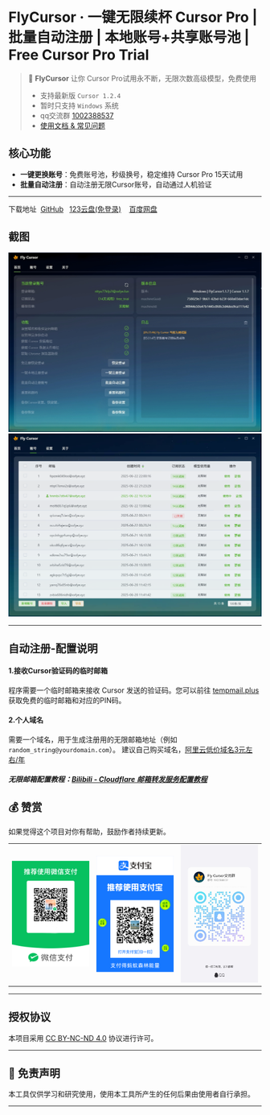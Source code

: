 # FlyCursor · 一键无限续杯 Cursor Pro | 批量自动注册 | 本地账号+共享账号池 | Free Cursor Pro Trial


> 🚀 **FlyCursor** 让你 Cursor Pro试用永不断，无限次数高级模型，免费使用
> - 支持最新版 `Cursor 1.2.4`
> - 暂时只支持 `Windows` 系统
> - qq交流群 [1002388537](https://qun.qq.com/universal-share/share?ac=1&authKey=ZpKpMm4QdN1I2eWzqZYinybEpN1PfyrUlmgA01ZG0mAVSUVg0fWQWngzBnl7jG79&busi_data=eyJncm91cENvZGUiOiIxMDAyMzg4NTM3IiwidG9rZW4iOiJNR0hENmlHS0xHSzdmMm0xRmZSNjJpczdJMWl5WkhrNWI0SHVQOUZhemNuSTcvN0VQNUNSZVZ4Ty9kbU1KSFBWIiwidWluIjoiMzY2Mzg1NjQyOSJ9&data=ghmRHANkTOdaEFfbxNKWtfgZ5emKN2-RQ-FKgFvWnukdfbup51jtrgQKlbPS_2O-0QHYmuRUd7her7DzYjH43A&svctype=4&tempid=h5_group_info)
> - [使用文档 & 常见问题](https://docs.qq.com/aio/DUGd6V2t5WUVoQUdG)

## 核心功能
* **一键更换账号**：免费账号池，秒级换号，稳定维持 Cursor Pro 15天试用
* **批量自动注册**：自动注册无限Cursor账号，自动通过人机验证


---
 下载地址&nbsp;&nbsp;[GitHub](https://github.com/liqiang-xxfy/fly-cursor-free/releases/latest) &nbsp; [123云盘(免登录)](https://www.123865.com/s/uY80Td-AtUh) &nbsp;&nbsp; [百度网盘](https://pan.baidu.com/s/1UPg4D4VO_F_47Fl1A7oc8g?pwd=9gmc)

## 截图

<img src="img/截图1.png" width="680" />
<img src="img/截图2.png" width="680" />

---

## 自动注册-配置说明


#### 1.接收Cursor验证码的临时邮箱

程序需要一个临时邮箱来接收 Cursor 发送的验证码。您可以前往 [tempmail.plus](https://tempmail.plus) 获取免费的临时邮箱和对应的PIN码。


#### 2.个人域名

需要一个域名，用于生成注册用的无限邮箱地址（例如 `random_string@yourdomain.com`）。
建议自己购买域名，[阿里云低价域名3元左右/年](https://wanwang.aliyun.com/domain?spm=5176.30275541.J_ZGek9Blx07Hclc3Ddt9dg.2.6d242f3dOjUe0y&scm=20140722.S_card@@%E4%BA%A7%E5%93%81@@3417315._.ID_card@@%E4%BA%A7%E5%93%81@@3417315-RL_%E5%9F%9F%E5%90%8D-LOC_2024SPSearchCard-OR_ser-PAR1_213e367317506646568403729e0b4e-V_4-RE_new5-P0_0-P1_0)


##### 无限邮箱配置教程：[Bilibili - Cloudflare 邮箱转发服务配置教程](https://www.bilibili.com/opus/951275934028136469)



## 💰 赞赏

如果觉得这个项目对你有帮助，鼓励作者持续更新。

<div align="center">
  <table>
    <tr>
      <td>
        <img src="./img/pay2.png" alt="wechat_pay" width="200"/><br>
      </td>
      <td>
        <img src="./img/pay1.png" alt="alipay" width="200"/><br>
      </td>
      <td>
        <img src="./img/chat.jpg" alt="alipay" width="200"/><br>
      </td>
    </tr>
  </table>
</div>

---

## 授权协议

本项目采用 [CC BY-NC-ND 4.0](https://creativecommons.org/licenses/by-nc-nd/4.0/) 协议进行许可。



---
## 📩 免责声明


本工具仅供学习和研究使用，使用本工具所产生的任何后果由使用者自行承担。 <br>

---


